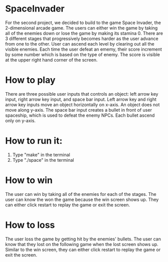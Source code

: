 # SpaceInvader
For the second project, we decided to build to the game Space Invader, the 2-dimensional arcade game. The users can either win the game by taking all of the enemies down or lose the game by making its stamina 0. There are 3 different stages that progressively becomes harder as the user advance from one to the other. User can ascend each level by clearing out all the visible enemies. Each time the user defeat an ememy, their score increment by some number which is based on the type of enemy. The score is visible at the upper right hand corner of the screen. 

# How to play
There are three possible user inputs that controls an object: left arrow key input, right arrow key input, and space bar input. Left arrow key and right arrow key inputs move an object horizontally on x-axis. An object does not move along y-axis. The space bar input creates a bullet in front of user spaceship, which is used to defeat the enemy NPCs. Each bullet ascend only on y-axis. 

# How to run it:
1. Type "make" in the terminal
2. Type "./space" in the terminal

# How to win
The user can win by taking all of the enemies for each of the stages. The user can know the won the game because the win screen shows up. They can either click restart to replay the game or exit the screen.

# How to loss
The user loss the game by getting hit by the enemies' bullets. The user can know that they lost on the following game when the lost screen shows up. Similar to the win screen, they can either click restart to replay the game or exit the screen. 

<!-- # TrackC
# Purpose:
The purpose of checkpoint 2 Track C is to design non-player objects that does not directly depend on user inputs. Each bullet created from space bar inputs becomes NPCs that can move by itself. It moves toward the top of the screen, only ascending its y-axis location. We also created three types of enemies, each with different health and speed. These enemies move left and right making it difficult for the user to shoot them. These enemies are stored in a vector and their position are incremented every cycle.

# How to run it:
Follow the "#How to run it" from checkpoint 2 Track B. -->
